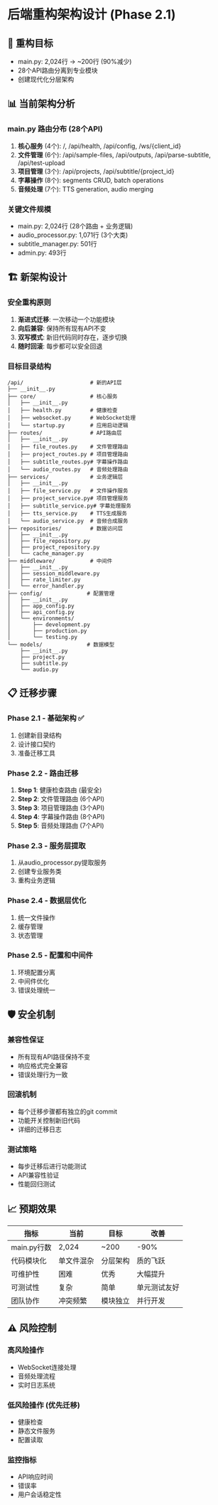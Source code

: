 # 后端重构架构设计 (Phase 2.1)

## 🎯 重构目标
- main.py: 2,024行 → ~200行 (90%减少)
- 28个API路由分离到专业模块
- 创建现代化分层架构

## 📊 当前架构分析

### main.py 路由分布 (28个API)
1. **核心服务** (4个): /, /api/health, /api/config, /ws/{client_id}
2. **文件管理** (6个): /api/sample-files, /api/outputs, /api/parse-subtitle, /api/test-upload
3. **项目管理** (3个): /api/projects, /api/subtitle/{project_id}
4. **字幕操作** (8个): segments CRUD, batch operations
5. **音频处理** (7个): TTS generation, audio merging

### 关键文件规模
- main.py: 2,024行 (28个路由 + 业务逻辑)
- audio_processor.py: 1,071行 (3个大类)
- subtitle_manager.py: 501行
- admin.py: 493行

## 🏗️ 新架构设计

### 安全重构原则
1. **渐进式迁移**: 一次移动一个功能模块
2. **向后兼容**: 保持所有现有API不变
3. **双写模式**: 新旧代码同时存在，逐步切换
4. **随时回滚**: 每步都可以安全回退

### 目标目录结构
```
/api/                     # 新的API层
├── __init__.py
├── core/                 # 核心服务
│   ├── __init__.py
│   ├── health.py         # 健康检查
│   ├── websocket.py      # WebSocket处理
│   └── startup.py        # 应用启动逻辑
├── routes/               # API路由层
│   ├── __init__.py
│   ├── file_routes.py    # 文件管理路由
│   ├── project_routes.py # 项目管理路由
│   ├── subtitle_routes.py# 字幕操作路由
│   └── audio_routes.py   # 音频处理路由
├── services/             # 业务逻辑层
│   ├── __init__.py
│   ├── file_service.py   # 文件操作服务
│   ├── project_service.py# 项目管理服务
│   ├── subtitle_service.py# 字幕处理服务
│   ├── tts_service.py    # TTS生成服务
│   └── audio_service.py  # 音频合成服务
├── repositories/         # 数据访问层
│   ├── __init__.py
│   ├── file_repository.py
│   ├── project_repository.py
│   └── cache_manager.py
├── middleware/           # 中间件
│   ├── __init__.py
│   ├── session_middleware.py
│   ├── rate_limiter.py
│   └── error_handler.py
├── config/              # 配置管理
│   ├── __init__.py
│   ├── app_config.py
│   ├── api_config.py
│   └── environments/
│       ├── development.py
│       ├── production.py
│       └── testing.py
└── models/              # 数据模型
    ├── __init__.py
    ├── project.py
    ├── subtitle.py
    └── audio.py
```

## 📋 迁移步骤

### Phase 2.1 - 基础架构 ✅
1. 创建新目录结构
2. 设计接口契约
3. 准备迁移工具

### Phase 2.2 - 路由迁移
1. **Step 1**: 健康检查路由 (最安全)
2. **Step 2**: 文件管理路由 (6个API)
3. **Step 3**: 项目管理路由 (3个API)
4. **Step 4**: 字幕操作路由 (8个API)
5. **Step 5**: 音频处理路由 (7个API)

### Phase 2.3 - 服务层提取
1. 从audio_processor.py提取服务
2. 创建专业服务类
3. 重构业务逻辑

### Phase 2.4 - 数据层优化
1. 统一文件操作
2. 缓存管理
3. 状态管理

### Phase 2.5 - 配置和中间件
1. 环境配置分离
2. 中间件优化
3. 错误处理统一

## 🛡️ 安全机制

### 兼容性保证
- 所有现有API路径保持不变
- 响应格式完全兼容
- 错误处理行为一致

### 回滚机制
- 每个迁移步骤都有独立的git commit
- 功能开关控制新旧代码
- 详细的迁移日志

### 测试策略
- 每步迁移后进行功能测试
- API兼容性验证
- 性能回归测试

## 📈 预期效果

| 指标 | 当前 | 目标 | 改善 |
|------|------|------|------|
| main.py行数 | 2,024 | ~200 | -90% |
| 代码模块化 | 单文件混杂 | 分层架构 | 质的飞跃 |
| 可维护性 | 困难 | 优秀 | 大幅提升 |
| 可测试性 | 复杂 | 简单 | 单元测试友好 |
| 团队协作 | 冲突频繁 | 模块独立 | 并行开发 |

## ⚠️ 风险控制

### 高风险操作
- WebSocket连接处理
- 音频处理流程
- 实时日志系统

### 低风险操作 (优先迁移)
- 健康检查
- 静态文件服务
- 配置读取

### 监控指标
- API响应时间
- 错误率
- 用户会话稳定性